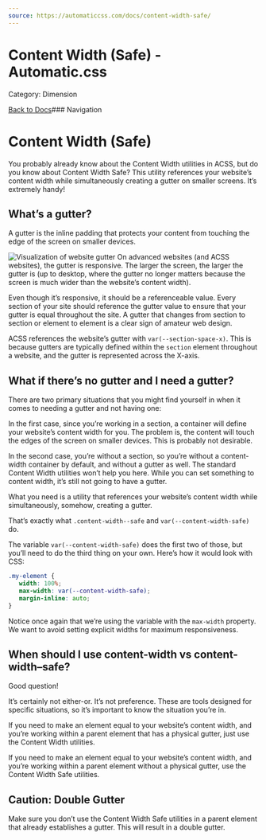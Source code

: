 ```yaml
---
source: https://automaticcss.com/docs/content-width-safe/
---
```


# Content Width (Safe) - Automatic.css

Category: Dimension

[Back to Docs](https://automaticcss.com/docs)### Navigation

# Content Width (Safe)

You probably already know about the Content Width utilities in ACSS, but do you know about Content Width Safe? This utility references your website’s content width while simultaneously creating a gutter on smaller screens. It’s extremely handy!

## What’s a gutter?

A gutter is the inline padding that protects your content from touching the edge of the screen on smaller devices.

![Visualization of website gutter](https://automaticcss.com/wp-content/uploads/CleanShot-2023-08-14-at-22.19.07@2x-897x1024.jpg)
On advanced websites (and ACSS websites), the gutter is responsive. The larger the screen, the larger the gutter is (up to desktop, where the gutter no longer matters because the screen is much wider than the website’s content width).

Even though it’s responsive, it should be a referenceable value. Every section of your site should reference the gutter value to ensure that your gutter is equal throughout the site. A gutter that changes from section to section or element to element is a clear sign of amateur web design.

ACSS references the website’s gutter with `var(--section-space-x)`. This is because gutters are typically defined within the `section` element throughout a website, and the gutter is represented across the X-axis.

## What if there’s no gutter and I need a gutter?

There are two primary situations that you might find yourself in when it comes to needing a gutter and not having one:

In the first case, since you’re working in a section, a container will define your website’s content width for you. The problem is, the content will touch the edges of the screen on smaller devices. This is probably not desirable.

In the second case, you’re without a section, so you’re without a content-width container by default, and without a gutter as well. The standard Content Width utilities won’t help you here. While you can set something to content width, it’s still not going to have a gutter.

What you need is a utility that references your website’s content width while simultaneously, somehow, creating a gutter.

That’s exactly what `.content-width--safe` and `var(--content-width-safe)` do.

The variable `var(--content-width-safe)` does the first two of those, but you’ll need to do the third thing on your own. Here’s how it would look with CSS:

```css
.my-element {
   width: 100%;
   max-width: var(--content-width-safe);
   margin-inline: auto;
}
```

Notice once again that we’re using the variable with the `max-width` property. We want to avoid setting explicit widths for maximum responsiveness.

## When should I use content-width vs content-width–safe?

Good question!

It’s certainly not either-or. It’s not preference. These are tools designed for specific situations, so it’s important to know the situation you’re in.

If you need to make an element equal to your website’s content width, and you’re working within a parent element that has a physical gutter, just use the Content Width utilities.

If you need to make an element equal to your website’s content width, and you’re working within a parent element without a physical gutter, use the Content Width Safe utilities.

## Caution: Double Gutter

Make sure you don’t use the Content Width Safe utilities in a parent element that already establishes a gutter. This will result in a double gutter.

